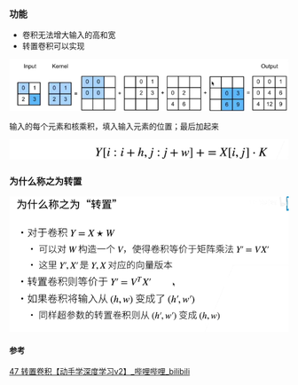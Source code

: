 ### 功能

- 卷积无法增大输入的高和宽
- 转置卷积可以实现

![image-20230417164048173](./imags/image-20230417164048173.png)

输入的每个元素和核乘积，填入输入元素的位置；最后加起来

![image-20230417164132160](./imags/image-20230417164132160.png)

### 为什么称之为转置

![image-20230417163900083](./imags/image-20230417163900083.png)



#### 参考

[47 转置卷积【动手学深度学习v2】_哔哩哔哩_bilibili](https://www.bilibili.com/video/BV17o4y1X7Jn/?spm_id_from=333.999.0.0&vd_source=51835ba198b79c5277a5fcadc11bd9ff)